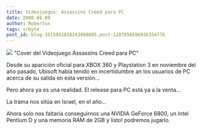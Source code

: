 ```yaml
---
title: Videojuegos: Assassins Creed para PC
date: 2008-04-09
author: Robertux
tags: srbyte
post_id: blog-3515952828243908885.post-1287056596936354776
---
```


[![](http://bp3.blogger.com/_jH77WNrMVRA/R9R0KNxJyaI/AAAAAAAAAnc/A9LH9AOkqfo/s320/boxshot_uk_large.jpg)](http://bp3.blogger.com/_jH77WNrMVRA/R9R0KNxJyaI/AAAAAAAAAnc/A9LH9AOkqfo/s1600-h/boxshot_uk_large.jpg)
"Cover del Videojuego Assassins Creed para
PC"

Desde su aparición oficial para XBOX 360 y Playstation 3 en noviembre del año pasado, Ubisoft había tenido en incertidumbre an los usuarios de PC acerca de su salida en esta versión...

Pero ahora ya es una realidad. El release para PC está ya a la venta...

La trama nos sitúa en Israel, en el año...

Ahora solo nos faltaría conseguirnos una NVIDIA GeForce 6800, un Intel Pentium D y una memoria RAM de 2GB y listo! podremos jugarlo.
